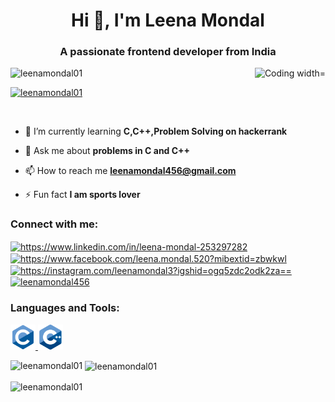 <h1 align="center">Hi 👋, I'm Leena Mondal</h1>
<h3 align="center">A passionate frontend developer from India</h3>
<img align="right" alt="Coding width="400" src="https://in.images.search.yahoo.com/search/images;_ylt=AwrPrUsPDhdlR38pCgW9HAx.;_ylu=c2VjA3NlYXJjaARzbGsDYnV0dG9u;_ylc=X1MDMjExNDcyMzAwNQRfcgMyBGZyA21jYWZlZQRmcjIDcDpzLHY6aSxtOnNiLXRvcARncHJpZANHb29WYlVPeVRGaVRVZ2xFem9QYlpBBG5fcnNsdAMwBG5fc3VnZwMxMARvcmlnaW4DaW4uaW1hZ2VzLnNlYXJjaC55YWhvby5jb20EcG9zAzAEcHFzdHIDBHBxc3RybAMwBHFzdHJsAzM2BHF1ZXJ5A2FuaW1hdGVkJTIwY29kaW5nJTIwYmFubmVyJTIwZ2lmJTIwZm9yJTIwd29tZW4EdF9zdG1wAzE2OTYwMDk3NjE-?p=animated+coding+banner+gif+for+women&fr=mcafee&fr2=p%3As%2Cv%3Ai%2Cm%3Asb-top&ei=UTF-8&x=wrt&type=E210IN714G0#id=28&iurl=https%3A%2F%2Fcdn.dribbble.com%2Fusers%2F17707%2Fscreenshots%2F2413754%2Frrr.gif&action=click">
<p align="left"> <img src="https://komarev.com/ghpvc/?username=leenamondal01&label=Profile%20views&color=0e75b6&style=flat" alt="leenamondal01" /> </p>

<p align="left"> <a href="https://github.com/ryo-ma/github-profile-trophy"><img src="https://github-profile-trophy.vercel.app/?username=leenamondal01" alt="leenamondal01" /></a> </p>

<p align="left"> <a href="https://twitter.com/" target="blank"><img src="https://img.shields.io/twitter/follow/?logo=twitter&style=for-the-badge" alt="" /></a> </p>

- 🌱 I’m currently learning **C,C++,Problem Solving on hackerrank**

- 💬 Ask me about **problems in C and C++**

- 📫 How to reach me **leenamondal456@gmail.com**

- ⚡ Fun fact **I am sports lover**

<h3 align="left">Connect with me:</h3>
<p align="left">
<a href="https://linkedin.com/in/https://www.linkedin.com/in/leena-mondal-253297282" target="blank"><img align="center" src="https://raw.githubusercontent.com/rahuldkjain/github-profile-readme-generator/master/src/images/icons/Social/linked-in-alt.svg" alt="https://www.linkedin.com/in/leena-mondal-253297282" height="30" width="40" /></a>
<a href="https://fb.com/https://www.facebook.com/leena.mondal.520?mibextid=zbwkwl" target="blank"><img align="center" src="https://raw.githubusercontent.com/rahuldkjain/github-profile-readme-generator/master/src/images/icons/Social/facebook.svg" alt="https://www.facebook.com/leena.mondal.520?mibextid=zbwkwl" height="30" width="40" /></a>
<a href="https://instagram.com/https://instagram.com/leenamondal3?igshid=ogq5zdc2odk2za==" target="blank"><img align="center" src="https://raw.githubusercontent.com/rahuldkjain/github-profile-readme-generator/master/src/images/icons/Social/instagram.svg" alt="https://instagram.com/leenamondal3?igshid=ogq5zdc2odk2za==" height="30" width="40" /></a>
<a href="https://www.hackerrank.com/leenamondal456" target="blank"><img align="center" src="https://raw.githubusercontent.com/rahuldkjain/github-profile-readme-generator/master/src/images/icons/Social/hackerrank.svg" alt="leenamondal456" height="30" width="40" /></a>
</p>

<h3 align="left">Languages and Tools:</h3>
<p align="left"> <a href="https://www.cprogramming.com/" target="_blank" rel="noreferrer"> <img src="https://raw.githubusercontent.com/devicons/devicon/master/icons/c/c-original.svg" alt="c" width="40" height="40"/> </a> <a href="https://www.w3schools.com/cpp/" target="_blank" rel="noreferrer"> <img src="https://raw.githubusercontent.com/devicons/devicon/master/icons/cplusplus/cplusplus-original.svg" alt="cplusplus" width="40" height="40"/> </a> </p>

<p><img align="left" src="https://github-readme-stats.vercel.app/api/top-langs?username=leenamondal01&show_icons=true&locale=en&layout=compact" alt="leenamondal01" /></p>

<p>&nbsp;<img align="center" src="https://github-readme-stats.vercel.app/api?username=leenamondal01&show_icons=true&locale=en" alt="leenamondal01" /></p>

<p><img align="center" src="https://github-readme-streak-stats.herokuapp.com/?user=leenamondal01&" alt="leenamondal01" /></p>
